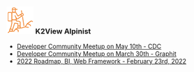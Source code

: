 ### ![](images/Alpinist.png) K2View Alpinist



<ul>
<li><a href="/community/webinars/webinar_20230510/Webinar_Agenda_And_Speakers.md">Developer Community Meetup on May 10th - CDC</a></li>  
<li><a href="/community/webinars/webinar_20230330/Webinar_Agenda_And_Speakers.md">Developer Community Meetup on March 30th - Graphit</a></li>  
<li><a href="/community/webinars/webinar_20220223/20220223_Webinar_Agenda_And_Speakers.md">2022 Roadmap, BI, Web Framework - February 23rd, 2022</a></li>  
</ul>


